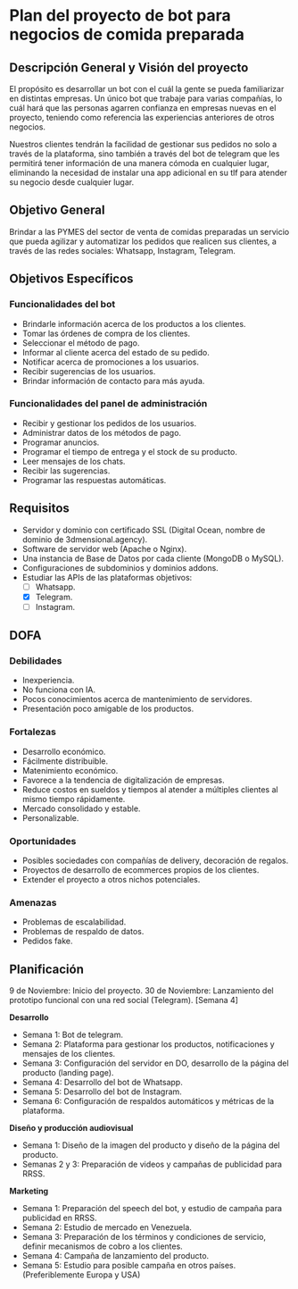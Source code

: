 # Plan del proyecto de bot para negocios de comida preparada

## Descripción General y Visión del proyecto
El propósito es desarrollar un bot con el cuál la gente se pueda familiarizar en distintas empresas. Un único bot que trabaje para varias compañías, lo cuál hará que las personas agarren confianza en empresas nuevas en el proyecto, teniendo como referencia las experiencias anteriores de otros negocios.

Nuestros clientes tendrán la facilidad de gestionar sus pedidos no solo a través de la plataforma, sino también a través del bot de telegram que les permitirá tener información de una manera cómoda en cualquier lugar, eliminando la necesidad de instalar una app adicional en su tlf para atender su negocio desde cualquier lugar.

## Objetivo General
Brindar a las PYMES del sector de venta de comidas preparadas un servicio que pueda agilizar y automatizar los pedidos que realicen sus clientes, a través de las redes sociales: Whatsapp, Instagram, Telegram.

## Objetivos Específicos

### Funcionalidades del bot

- Brindarle información acerca de los productos a los clientes.
- Tomar las órdenes de compra de los clientes.
- Seleccionar el método de pago.
- Informar al cliente acerca del estado de su pedido.
- Notificar acerca de promociones a los usuarios.
- Recibir sugerencias de los usuarios.
- Brindar información de contacto para más ayuda.

### Funcionalidades del panel de administración

- Recibir y gestionar los pedidos de los usuarios.
- Administrar datos de los métodos de pago.
- Programar anuncios.
- Programar el tiempo de entrega y el stock de su producto.
- Leer mensajes de los chats.
- Recibir las sugerencias.
- Programar las respuestas automáticas.

## Requisitos

- Servidor y dominio con certificado SSL (Digital Ocean, nombre de dominio de 3dmensional.agency).
- Software de servidor web (Apache o Nginx).
- Una instancia de Base de Datos por cada cliente (MongoDB o MySQL).
- Configuraciones de subdominios y dominios addons.
- Estudiar las APIs de las plataformas objetivos:
    - [ ] Whatsapp.
    - [x] Telegram.
    - [ ] Instagram.

## DOFA

### Debilidades

- Inexperiencia.
- No funciona con IA.
- Pocos conocimientos acerca de mantenimiento de servidores.
- Presentación poco amigable de los productos.

### Fortalezas

- Desarrollo económico.
- Fácilmente distribuible.
- Matenimiento económico.
- Favorece a la tendencia de digitalización de empresas.
- Reduce costos en sueldos y tiempos al atender a múltiples clientes al mismo tiempo rápidamente.
- Mercado consolidado y estable.
- Personalizable.

### Oportunidades

- Posibles sociedades con compañías de delivery, decoración de regalos.
- Proyectos de desarrollo de ecommerces propios de los clientes.
- Extender el proyecto a otros nichos potenciales.

### Amenazas

- Problemas de escalabilidad.
- Problemas de respaldo de datos.
- Pedidos fake.

## Planificación

9 de Noviembre: Inicio del proyecto.
30 de Noviembre: Lanzamiento del prototipo funcional con una red social (Telegram). [Semana 4]

**Desarrollo**
- Semana 1: Bot de telegram.
- Semana 2: Plataforma para gestionar los productos, notificaciones y mensajes de los clientes.
- Semana 3: Configuración del servidor en DO, desarrollo de la página del producto (landing page).
- Semana 4: Desarrollo del bot de Whatsapp.
- Semana 5: Desarrollo del bot de Instagram.
- Semana 6: Configuración de respaldos automáticos y métricas de la plataforma.

**Diseño y producción audiovisual**
- Semana 1: Diseño de la imagen del producto y diseño de la página del producto.
- Semanas 2 y 3: Preparación de videos y campañas de publicidad para RRSS.

**Marketing**
- Semana 1: Preparación del speech del bot, y estudio de campaña para publicidad en RRSS.
- Semana 2: Estudio de mercado en Venezuela.
- Semana 3: Preparación de los términos y condiciones de servicio, definir mecanismos de cobro a los clientes.
- Semana 4: Campaña de lanzamiento del producto.
- Semana 5: Estudio para posible campaña en otros países. (Preferiblemente Europa y USA)